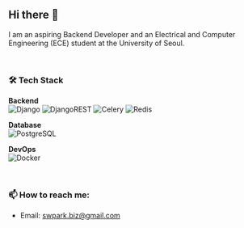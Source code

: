## Hi there 👋

I am an aspiring Backend Developer and an Electrical and Computer Engineering (ECE) student at the University of Seoul.

<br>

### 🛠️ Tech Stack
<!--
**Frontend**  
![HTML5](https://img.shields.io/badge/html5-%23E34F26.svg?style=flat&logo=html5&logoColor=white)
![CSS3](https://img.shields.io/badge/css3-%231572B6.svg?style=flat&logo=css3&logoColor=white)
![JavaScript](https://img.shields.io/badge/javascript-%23323330.svg?style=flat&logo=javascript&logoColor=%23F7DF1E)
![Chart.js](https://img.shields.io/badge/chart.js-F5788D.svg?style=flat&logo=chart.js&logoColor=white)
-->

**Backend**  
![Django](https://img.shields.io/badge/django-%23092E20.svg?style=flat&logo=django&logoColor=white)
![DjangoREST](https://img.shields.io/badge/DJANGO-REST-ff1709?style=flat&logo=django&logoColor=white&color=ff1709&labelColor=gray)
![Celery](https://img.shields.io/badge/Celery-37814A?style=flat&logo=celery&logoColor=white)
![Redis](https://img.shields.io/badge/redis-%23DD0031.svg?style=flat&logo=redis&logoColor=white)

**Database**  
![PostgreSQL](https://img.shields.io/badge/postgresql-%23316192.svg?style=flat&logo=postgresql&logoColor=white)

**DevOps**  
![Docker](https://img.shields.io/badge/docker-%230db7ed.svg?style=flat&logo=docker&logoColor=white)

<br>

### 📫 How to reach me:
  - Email: swpark.biz@gmail.com

<!--
**SungwooPark5/SungwooPark5** is a ✨ _special_ ✨ repository because its `README.md` (this file) appears on your GitHub profile.

Here are some ideas to get you started:

- 🔭 I’m currently working on ...
- 🌱 I’m currently learning ...
- 👯 I’m looking to collaborate on ...
- 🤔 I’m looking for help with ...
- 💬 Ask me about ...

- 😄 Pronouns: ...
- ⚡ Fun fact: ...
-->
